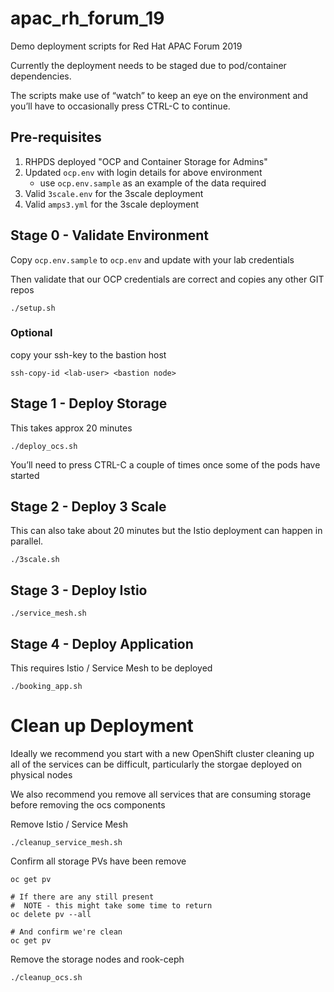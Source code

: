 # apac_rh_forum_19
Demo deployment scripts for Red Hat APAC Forum 2019

Currently the deployment needs to be staged due to pod/container dependencies.

The scripts make use of “watch” to keep an eye on the environment and you’ll have to occasionally press CTRL-C to continue.

## Pre-requisites
1. RHPDS deployed "OCP and Container Storage for Admins"
1. Updated `ocp.env` with login details for above environment
    * use `ocp.env.sample` as an example of the data required
1. Valid `3scale.env` for the 3scale deployment 
1. Valid `amps3.yml` for the 3scale deployment


## Stage 0 - Validate Environment
Copy `ocp.env.sample` to `ocp.env` and update with your lab credentials

Then validate that our OCP credentials are correct and copies any other GIT repos
```
./setup.sh
```

### Optional
copy your ssh-key to the bastion host
```
ssh-copy-id <lab-user> <bastion node>
```

## Stage 1 - Deploy Storage
This takes approx 20 minutes
```
./deploy_ocs.sh
```
You’ll need to press CTRL-C a couple of times once some of the pods have started


## Stage 2 - Deploy 3 Scale
This can also take about 20 minutes but the Istio deployment can happen in parallel.
```
./3scale.sh
```

## Stage 3 - Deploy Istio
```
./service_mesh.sh
```

## Stage 4 - Deploy Application
This requires Istio / Service Mesh to be deployed
```
./booking_app.sh
```

# Clean up Deployment
Ideally we recommend you start with a new OpenShift cluster cleaning up
all of the services can be difficult, particularly the storgae deployed
on physical nodes

We also recommend you remove all services that are consuming storage before
removing the ocs components


Remove Istio / Service Mesh
```
./cleanup_service_mesh.sh
```


Confirm all storage PVs have been remove
```
oc get pv

# If there are any still present
#  NOTE - this might take some time to return
oc delete pv --all

# And confirm we're clean
oc get pv
```

Remove the storage nodes and rook-ceph
```
./cleanup_ocs.sh
```
